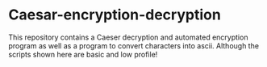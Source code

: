 # Caesar-encryption-decryption
This repository contains a Caeser decryption and automated encryption program as well as a program to convert characters into ascii. Although the scripts shown here are basic and low profile!
